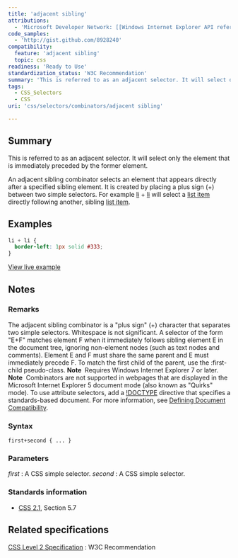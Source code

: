 ```yaml
---
title: 'adjacent sibling'
attributions:
  - 'Microsoft Developer Network: [[Windows Internet Explorer API reference](http://msdn.microsoft.com/en-us/library/ie/hh828809%28v=vs.85%29.aspx) Article]'
code_samples:
  - 'http://gist.github.com/8928240'
compatibility:
  feature: 'adjacent sibling'
  topic: css
readiness: 'Ready to Use'
standardization_status: 'W3C Recommendation'
summary: 'This is referred to as an adjacent selector. It will select only the element that is immediately preceded by the former element.'
tags:
  - CSS_Selectors
  - CSS
uri: 'css/selectors/combinators/adjacent sibling'

---
```

## Summary

This is referred to as an adjacent selector. It will select only the element that is immediately preceded by the former element.

 An adjacent sibling combinator selects an element that appears directly after a specified sibling element. It is created by placing a plus sign (+) between two simple selectors. For example [li](/html/elements/li) + [li](/html/elements/li) will select a [list item](/html/elements/li) directly following another, sibling [list item](/html/elements/li).

## Examples

``` css
li + li {
  border-left: 1px solid #333;
}
```

[View live example](http://gist.github.com/8928240)

## Notes

### Remarks

The adjacent sibling combinator is a "plus sign" (+) character that separates two simple selectors. Whitespace is not significant. A selector of the form "E+F" matches element F when it immediately follows sibling element E in the document tree, ignoring non-element nodes (such as text nodes and comments). Element E and F must share the same parent and E must immediately precede F. To match the first child of the parent, use the :first-child pseudo-class. **Note**  Requires Windows Internet Explorer 7 or later. **Note**  Combinators are not supported in webpages that are displayed in the Microsoft Internet Explorer 5 document mode (also known as "Quirks" mode). To use attribute selectors, add a [!DOCTYPE](/html/elements/!DOCTYPE) directive that specifies a standards-based document. For more information, see [Defining Document Compatibility](http://go.microsoft.com/fwlink/p/?LinkID=125785).

### Syntax

`first+second { ... }`

### Parameters

*first*
:   A CSS simple selector.
*second*
:   A CSS simple selector.

### Standards information

-   [CSS 2.1](http://go.microsoft.com/fwlink/p/?linkid=203757), Section 5.7

## Related specifications

[CSS Level 2 Specification](http://www.w3.org/TR/CSS2/)
:   W3C Recommendation
